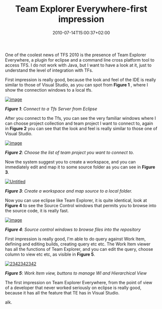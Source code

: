 ﻿---
title: "Team Explorer Everywhere-first impression"
description: ""
date: 2010-07-14T15:00:37+02:00
draft: false
tags: [Team Foundation Server]
categories: [Tfs]
---
One of the coolest news of TFS 2010 is the presence of Team Explorer Everywhere, a plugin for eclipse and a command line cross platform tool to access TFS. I do not work with Java, but I want to have a look at it, just to understand the level of integration with TFs.

First impression is really good, because the look and feel of the IDE is really similar to those of Visual Studio, as you can spot from  **Figure 1** , where I show the connection windows to a local tfs.

[![image](https://www.codewrecks.com/blog/wp-content/uploads/2010/07/image_thumb14.png "image")](https://www.codewrecks.com/blog/wp-content/uploads/2010/07/image14.png)

 ***Figure 1***: *Connect to a Tfs Server from Eclipse*

After you connect to the Tfs, you can see the very familiar windows where I can choose project collection and team project I want to connect to, again in  **Figure 2** you can see that the look and feel is really similar to those one of Visual Studio.

[![image](https://www.codewrecks.com/blog/wp-content/uploads/2010/07/image_thumb15.png "image")](https://www.codewrecks.com/blog/wp-content/uploads/2010/07/image15.png)

 ***Figure 2***: *Choose the list of team project you want to connect to.*

Now the system suggest you to create a workspace, and you can immediately edit and map it to some source folder as you can see in  **Figure 3**.

[![Untitled](https://www.codewrecks.com/blog/wp-content/uploads/2010/07/Untitled_thumb4.png "Untitled")](https://www.codewrecks.com/blog/wp-content/uploads/2010/07/Untitled6.png)

 ***Figure 3***: *Create a workspace and map source to a local folder.*

Now you can use eclipse like Team Explorer, it is quite identical, look at  **Figure 4** to see the Source Control windows that permits you to browse into the source code, it is really fast.

[![image](https://www.codewrecks.com/blog/wp-content/uploads/2010/07/image_thumb16.png "image")](https://www.codewrecks.com/blog/wp-content/uploads/2010/07/image16.png)

 ***Figure 4***: *Source control windows to browse files into the repository*

First impression is really good, I'm able to do query against Work Item, defining and editing builds, creating query etc etc. The Work Item viewer has all the functions of Team Explorer, and you can edit the query, choose column to view etc etc, as visible in  **Figure 5**.

[![2342342342](https://www.codewrecks.com/blog/wp-content/uploads/2010/07/2342342342_thumb.png "2342342342")](https://www.codewrecks.com/blog/wp-content/uploads/2010/07/2342342342.png)

 ***Figure 5***: *Work Item view, buttons to manage WI and Hierarchical View*

The first impression on Team Explorer Everywhere, from the point of view of a developer that never worked seriously on eclipse is really good, because it has all the feature that TE has in Visual Studio.

alk.
